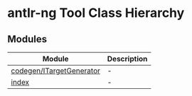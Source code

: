 # <span class='antlrng'>antlr-ng</span> Tool Class Hierarchy

## Modules

| Module | Description |
| ------ | ------ |
| [codegen/ITargetGenerator](codegen/ITargetGenerator/index.md) | - |
| [index](index/index.md) | - |
